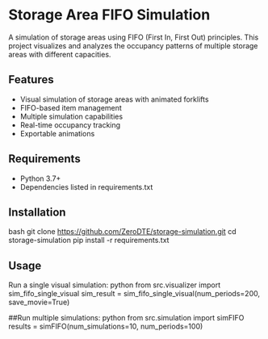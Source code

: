 # Storage Area FIFO Simulation

A simulation of storage areas using FIFO (First In, First Out) principles. This project visualizes and analyzes the occupancy patterns of multiple storage areas with different capacities.

## Features
- Visual simulation of storage areas with animated forklifts
- FIFO-based item management
- Multiple simulation capabilities
- Real-time occupancy tracking
- Exportable animations

## Requirements
- Python 3.7+
- Dependencies listed in requirements.txt

## Installation
bash
git clone https://github.com/ZeroDTE/storage-simulation.git
cd storage-simulation
pip install -r requirements.txt


## Usage
Run a single visual simulation:
python
from src.visualizer import sim_fifo_single_visual
sim_result = sim_fifo_single_visual(num_periods=200, save_movie=True)


##Run multiple simulations:
python
from src.simulation import simFIFO
results = simFIFO(num_simulations=10, num_periods=100)
